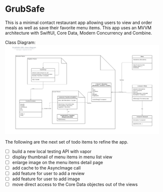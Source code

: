 # GrubSafe

This is a minimal contact restaurant app allowing users to view and order meals as well as save their favorite menu items. This app uses an MVVM architecture with SwiftUI, Core Data, Modern Concurrency and Combine.

Class Diagram:
<img src="./GrubSafe_UML_class_diagram.svg">

The following are the next set of todo items to refine the app.
- [ ] build a new local testing API with vapor
- [ ] display thumbnail of menu items in menu list view
- [ ] enlarge image on the menu items detail page
- [ ] add cache to the AsyncImage call
- [ ] add feature for user to add a review
- [ ] add feature for user to add image
- [ ] move direct access to the Core Data objectes out of the views
